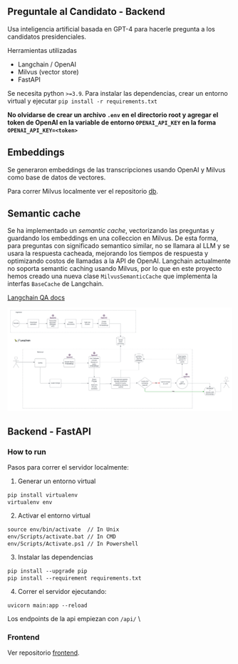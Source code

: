 ## Preguntale al Candidato - Backend

Usa inteligencia artificial basada en GPT-4 para hacerle pregunta a los candidatos presidenciales.

Herramientas utilizadas
* Langchain / OpenAI
* Milvus (vector store)
* FastAPI

Se necesita python `>=3.9`. Para instalar las dependencias, crear un entorno virtual y ejecutar `pip install -r requirements.txt`

**No olvidarse de crear un archivo `.env` en el directorio root y agregar el token de OpenAI en la variable de entorno `OPENAI_API_KEY` en la forma `OPENAI_API_KEY=<token>`**

## Embeddings

Se generaron embeddings de las transcripciones usando OpenAI y Milvus como base de datos de vectores.

Para correr Milvus localmente ver el repositorio [db](https://github.com/preguntale-al-candidato/db).

## Semantic cache

Se ha implementado un *semantic cache*, vectorizando las preguntas y guardando los embeddings en una colleccion en Milvus. De esta forma, para preguntas con significado semantico similar, no se llamara al LLM y se usara la respuesta cacheada, mejorando los tiempos de respuesta y optimizando costos de llamadas a la API de OpenAI.
Langchain actualmente no soporta semantic caching usando Milvus, por lo que en este proyecto hemos creado una nueva clase `MilvusSemanticCache` que implementa la interfas `BaseCache` de Langchain.

[Langchain QA docs](https://python.langchain.com/docs/use_cases/question_answering/)

![My Image](images/architectureCaching.png)

## Backend - FastAPI

### How to run

Pasos para correr el servidor localmente:

1. Generar un entorno virtual
```
pip install virtualenv
virtualenv env
```

2. Activar el entorno virtual
```
source env/bin/activate  // In Unix
env/Scripts/activate.bat // In CMD
env/Scripts/Activate.ps1 // In Powershell
```

3. Instalar las dependencias
```
pip install --upgrade pip
pip install --requirement requirements.txt
```

4. Correr el servidor ejecutando:
```
uvicorn main:app --reload
```
Los endpoints de la api empiezan con `/api/` \

### Frontend

Ver repositorio [frontend](https://github.com/preguntale-al-candidato/frontend).

